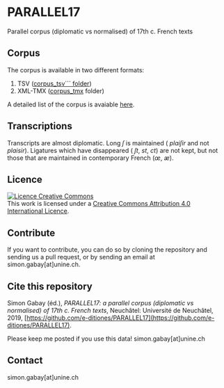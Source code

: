 # PARALLEL17

Parallel corpus (diplomatic vs normalised) of 17th c. French texts

## Corpus

The corpus is available in two different formats:
1. TSV ([corpus_tsv``` folder](https://github.com/e-ditiones/PARALLEL17/tree/master/corpus_tsv))
2. XML-TMX ([corpus_tmx](https://github.com/e-ditiones/PARALLEL17/tree/master/corpus_tmx) folder)

A detailed list of the corpus is avaiable [here](https://github.com/e-ditiones/PARALLEL17/blob/master/TableOfContent.tsv).

## Transcriptions
Transcripts are almost diplomatic. Long *ſ* is maintained ( *plaiſir* and not *plaisir*).
Ligatures which have disappeared ( *ſt*, *st*, *ct*) are not kept, but not those that are maintained in contemporary French (*œ*, *æ*).

## Licence
<a rel="license" href="http://creativecommons.org/licenses/by/4.0/"><img alt="Licence Creative Commons" style="border-width:0" src="https://i.creativecommons.org/l/by/4.0/88x31.png" /></a><br />This work is licensed under a <a rel="license" href="http://creativecommons.org/licenses/by/4.0/">Creative Commons Attribution 4.0 International Licence</a>.

## Contribute
If you want to contribute, you can do so by cloning the repository and sending us a pull request, or by sending an email at simon.gabay[at]unine.ch.

## Cite this repository
Simon Gabay (éd.), _PARALLEL17: a parallel corpus (diplomatic vs normalised) of 17th c. French texts_, Neuchâtel: Université de Neuchâtel, 2019, [https://github.com/e-ditiones/PARALLEL17](https://github.com/e-ditiones/PARALLEL17).

Please keep me posted if you use this data! simon.gabay[at]unine.ch

## Contact
simon.gabay[at]unine.ch
